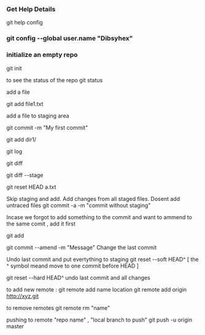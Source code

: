 ### Get Help Details
git help config

### git config --global user.name "Dibsyhex"

### initialize an empty repo
git init

to see the status of the repo
git status

add a file

git add file1.txt

add a file to staging area

git commit -m "My first commit"

git add dir1/

git log

git diff

git diff --stage

git reset HEAD a.txt

Skip staging and add. Add changes from all staged files. Dosent add untraced files
git commit -a -m "commit without staging"

Incase we forgot to add something to the commit and want to ammend to the same comit , add it first

git add

git commit --amend -m "Message" Change the last commit

Undo last commit and put evertything to staging
git reset --soft HEAD^ [ the ^ symbol meand move to one commit before HEAD ]

git reset --hard HEAD^ undo last commit and all changes

to add new remote : git remote add name location
git remote add origin http://xyz.git

to remove remotes
git remote rm "name"

pushing to remote "repo name" , "local branch to push"
git push -u origin master 

